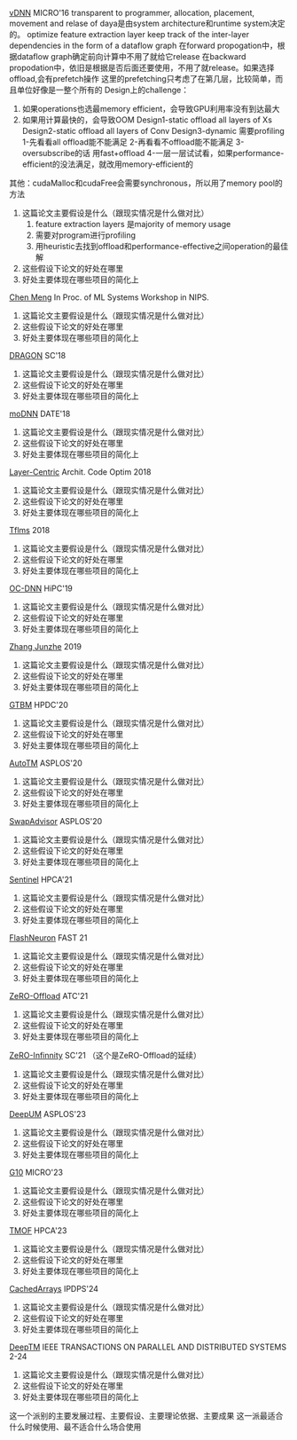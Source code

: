 [vDNN](vDNN.pdf) MICRO'16
transparent to programmer, allocation, placement, movement and relase of daya是由system architecture和runtime system决定的。
optimize feature extraction layer
keep track of the inter-layer dependencies in the form of a dataflow graph
在forward propogation中，根据dataflow graph确定前向计算中不用了就给它release
在backward propodation中，依旧是根据是否后面还要使用，不用了就release。如果选择offload,会有prefetch操作
这里的prefetching只考虑了在第几层，比较简单，而且单位好像是一整个所有的
Design上的challenge：
1. 如果operations也选最memory efficient，会导致GPU利用率没有到达最大
2. 如果用计算最快的，会导致OOM
Design1-static offload all layers of Xs
Design2-static offload all layers of Conv 
Design3-dynamic 需要profiling
1-先看看all offload能不能满足
2-再看看不offload能不能满足
3-oversubscribe的话 用fast+offload 
4-一层一层试试看，如果performance-efficient的没法满足，就改用memory-efficient的

其他：cudaMalloc和cudaFree会需要synchronous，所以用了memory pool的方法

1. 这篇论文主要假设是什么（跟现实情况是什么做对比）
   1. feature extraction layers 是majority of memory usage
   2. 需要对program进行profiling
   3. 用heuristic去找到offload和performance-effective之间operation的最佳解
2. 这些假设下论文的好处在哪里
3. 好处主要体现在哪些项目的简化上


[Chen Meng](Chen%20Meng.pdf)  In Proc. of ML Systems Workshop in NIPS.
1. 这篇论文主要假设是什么（跟现实情况是什么做对比）
2. 这些假设下论文的好处在哪里
3. 好处主要体现在哪些项目的简化上


[DRAGON](DRAGON.pdf) SC'18
1. 这篇论文主要假设是什么（跟现实情况是什么做对比）
2. 这些假设下论文的好处在哪里
3. 好处主要体现在哪些项目的简化上


[moDNN](moDNN.pdf) DATE'18
1. 这篇论文主要假设是什么（跟现实情况是什么做对比）
2. 这些假设下论文的好处在哪里
3. 好处主要体现在哪些项目的简化上


[Layer-Centric](Layer-Centric.pdf) Archit. Code Optim 2018 
1. 这篇论文主要假设是什么（跟现实情况是什么做对比）
2. 这些假设下论文的好处在哪里
3. 好处主要体现在哪些项目的简化上


[Tflms](TFLMS.pdf) 2018
1. 这篇论文主要假设是什么（跟现实情况是什么做对比）
2. 这些假设下论文的好处在哪里
3. 好处主要体现在哪些项目的简化上



[OC-DNN](OC-DNN.pdf) HiPC'19
1. 这篇论文主要假设是什么（跟现实情况是什么做对比）
2. 这些假设下论文的好处在哪里
3. 好处主要体现在哪些项目的简化上


[Zhang Junzhe](Zhang%20Junzhe.pdf) 2019
1. 这篇论文主要假设是什么（跟现实情况是什么做对比）
2. 这些假设下论文的好处在哪里
3. 好处主要体现在哪些项目的简化上




[GTBM](GTBM.pdf) HPDC'20
1. 这篇论文主要假设是什么（跟现实情况是什么做对比）
2. 这些假设下论文的好处在哪里
3. 好处主要体现在哪些项目的简化上



[AutoTM](AutoTM.pdf) ASPLOS'20
1. 这篇论文主要假设是什么（跟现实情况是什么做对比）
2. 这些假设下论文的好处在哪里
3. 好处主要体现在哪些项目的简化上


[SwapAdvisor](SwapAdvisor.pdf) ASPLOS'20
1. 这篇论文主要假设是什么（跟现实情况是什么做对比）
2. 这些假设下论文的好处在哪里
3. 好处主要体现在哪些项目的简化上


[Sentinel](Sentinel.pdf) HPCA'21
1. 这篇论文主要假设是什么（跟现实情况是什么做对比）
2. 这些假设下论文的好处在哪里
3. 好处主要体现在哪些项目的简化上


[FlashNeuron](FlashNeuron.pdf) FAST 21
1. 这篇论文主要假设是什么（跟现实情况是什么做对比）
2. 这些假设下论文的好处在哪里
3. 好处主要体现在哪些项目的简化上


[ZeRO-Offload](ZeRO-Offload.pdf) ATC'21
1. 这篇论文主要假设是什么（跟现实情况是什么做对比）
2. 这些假设下论文的好处在哪里
3. 好处主要体现在哪些项目的简化上



[ZeRO-Infinnity](ZeRO-Infinity.pdf) SC'21 （这个是ZeRO-Offload的延续）
1. 这篇论文主要假设是什么（跟现实情况是什么做对比）
2. 这些假设下论文的好处在哪里
3. 好处主要体现在哪些项目的简化上


[DeepUM](DeepUM.pdf) ASPLOS'23
1. 这篇论文主要假设是什么（跟现实情况是什么做对比）
2. 这些假设下论文的好处在哪里
3. 好处主要体现在哪些项目的简化上



[G10](G10.pdf) MICRO'23
1. 这篇论文主要假设是什么（跟现实情况是什么做对比）
2. 这些假设下论文的好处在哪里
3. 好处主要体现在哪些项目的简化上




[TMOF](TMOF.pdf) HPCA'23
1. 这篇论文主要假设是什么（跟现实情况是什么做对比）
2. 这些假设下论文的好处在哪里
3. 好处主要体现在哪些项目的简化上



[CachedArrays](CachedArrrays.pdf) IPDPS'24
1. 这篇论文主要假设是什么（跟现实情况是什么做对比）
2. 这些假设下论文的好处在哪里
3. 好处主要体现在哪些项目的简化上



[DeepTM](DeepTM.pdf)  IEEE TRANSACTIONS ON PARALLEL AND DISTRIBUTED SYSTEMS 2-24
1. 这篇论文主要假设是什么（跟现实情况是什么做对比）
2. 这些假设下论文的好处在哪里
3. 好处主要体现在哪些项目的简化上



这一个派别的主要发展过程、主要假设、主要理论依据、主要成果
这一派最适合什么时候使用、最不适合什么场合使用